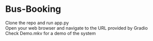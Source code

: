 # Bus-Booking

Clone the repo and run app.py  
Open your web browser and navigate to the URL provided by Gradio  
Check Demo.mkv for a demo of the system
